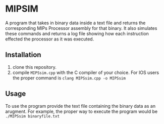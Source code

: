 # MIPSIM

A program that takes in binary data inside a text file and returns the corresponding MIPs Processor assembly for that binary. It also simulates these commands and returns a log file showing how each instruction effected the processor as it was executed.

## Installation
1. clone this repository.
2. compile `MIPSsim.cpp` with the C compiler of your choice. For IOS users the proper command is `clang MIPSsim.cpp -o MIPSsim`

## Usage
To use the program provide the text file containing the binary data as an arugment. For example, the proper way to execute the program would be `./MIPSsim binaryfile.txt`
